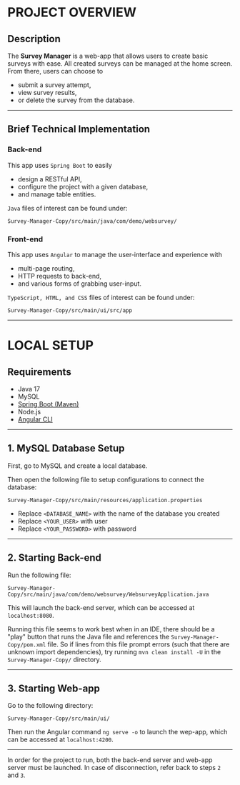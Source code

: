 # **PROJECT OVERVIEW**

## **Description**

The **Survey Manager** is a web-app that allows users to create basic surveys with ease. All created surveys can be managed at the home screen. From there, users can choose to
- submit a survey attempt,
- view survey results, 
- or delete the survey from the database.

---

## **Brief Technical Implementation**

### **Back-end**

This app uses `Spring Boot` to easily 
- design a RESTful API, 
- configure the project with a given database, 
- and manage table entities. 

`Java` files of interest can be found under:

	Survey-Manager-Copy/src/main/java/com/demo/websurvey/


### **Front-end**

This app uses `Angular` to manage the user-interface and experience with 
- multi-page routing, 
- HTTP requests to back-end, 
- and various forms of grabbing user-input.

`TypeScript, HTML, and CSS` files of interest can be found under:

	Survey-Manager-Copy/src/main/ui/src/app

---

# **LOCAL SETUP**

## **Requirements**

- Java 17
- MySQL
- [Spring Boot (Maven)](https://docs.spring.io/spring-boot/docs/1.0.0.RC5/reference/html/getting-started-installing-spring-boot.html)
- Node.js
- [Angular CLI](https://angular.io/cli)

---

## **1. MySQL Database Setup**

First, go to MySQL and create a local database.

Then open the following file to setup configurations to connect the database:

	Survey-Manager-Copy/src/main/resources/application.properties

- Replace `<DATABASE_NAME>` with the name of the database you created
- Replace `<YOUR_USER>` with user
- Replace `<YOUR_PASSWORD>` with password

---

## **2. Starting Back-end**

Run the following file:

	Survey-Manager-Copy/src/main/java/com/demo/websurvey/WebsurveyApplication.java

This will launch the back-end server, which can be accessed at `localhost:8080`.

Running this file seems to work best when in an IDE, there should be a "play" button that runs the Java file and references the `Survey-Manager-Copy/pom.xml` file. So if lines from this file prompt errors (such that there are unknown import dependencies), try running `mvn clean install -U` in the `Survey-Manager-Copy/` directory. 

---

## **3. Starting Web-app**

Go to the following directory:

	Survey-Manager-Copy/src/main/ui/

Then run the Angular command `ng serve -o` to launch the wep-app, which can be accessed at `localhost:4200`.

---

In order for the project to run, both the back-end server and web-app server must be launched. In case of disconnection, refer back to steps `2` and `3`.